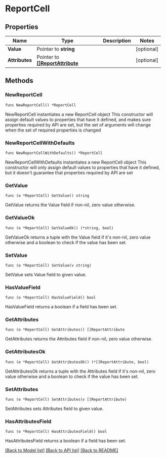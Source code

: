 # ReportCell

## Properties

Name | Type | Description | Notes
------------ | ------------- | ------------- | -------------
**Value** | Pointer to **string** |  | [optional] 
**Attributes** | Pointer to [**[]ReportAttribute**](ReportAttribute.md) |  | [optional] 

## Methods

### NewReportCell

`func NewReportCell() *ReportCell`

NewReportCell instantiates a new ReportCell object
This constructor will assign default values to properties that have it defined,
and makes sure properties required by API are set, but the set of arguments
will change when the set of required properties is changed

### NewReportCellWithDefaults

`func NewReportCellWithDefaults() *ReportCell`

NewReportCellWithDefaults instantiates a new ReportCell object
This constructor will only assign default values to properties that have it defined,
but it doesn't guarantee that properties required by API are set

### GetValue

`func (o *ReportCell) GetValue() string`

GetValue returns the Value field if non-nil, zero value otherwise.

### GetValueOk

`func (o *ReportCell) GetValueOk() (*string, bool)`

GetValueOk returns a tuple with the Value field if it's non-nil, zero value otherwise
and a boolean to check if the value has been set.

### SetValue

`func (o *ReportCell) SetValue(v string)`

SetValue sets Value field to given value.

### HasValueField

`func (o *ReportCell) HasValueField() bool`

HasValueField returns a boolean if a field has been set.

### GetAttributes

`func (o *ReportCell) GetAttributes() []ReportAttribute`

GetAttributes returns the Attributes field if non-nil, zero value otherwise.

### GetAttributesOk

`func (o *ReportCell) GetAttributesOk() (*[]ReportAttribute, bool)`

GetAttributesOk returns a tuple with the Attributes field if it's non-nil, zero value otherwise
and a boolean to check if the value has been set.

### SetAttributes

`func (o *ReportCell) SetAttributes(v []ReportAttribute)`

SetAttributes sets Attributes field to given value.

### HasAttributesField

`func (o *ReportCell) HasAttributesField() bool`

HasAttributesField returns a boolean if a field has been set.


[[Back to Model list]](../README.md#documentation-for-models) [[Back to API list]](../README.md#documentation-for-api-endpoints) [[Back to README]](../README.md)


